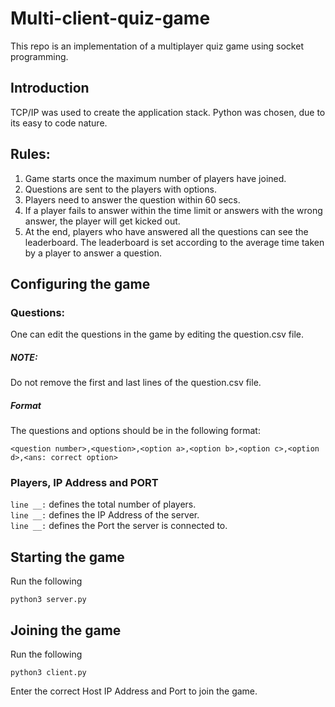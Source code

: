 # Multi-client-quiz-game

This repo is an implementation of a multiplayer quiz game using socket programming.

## Introduction

TCP/IP was used to create the application stack. Python was chosen, due to its easy to code nature.

## Rules:

1. Game starts once the maximum number of players have joined.
2. Questions are sent to the players with options.
3. Players need to answer the question within 60 secs.
4. If a player fails to answer within the time limit or answers with the wrong answer, the player will get kicked out.
5. At the end, players who have answered all the questions can see the leaderboard. The leaderboard is set according to the average time taken by a player to answer a question.

## Configuring the game

### Questions:

One can edit the questions in the game by editing the question.csv file.

##### NOTE:
Do not remove the first and last lines of the question.csv file.

##### Format
The questions and options should be in the following format:
```
<question number>,<question>,<option a>,<option b>,<option c>,<option d>,<ans: correct option>
```

### Players, IP Address and PORT

```line __:``` defines the total number of players.  
```line __:``` defines the IP Address of the server.  
```line __:``` defines the Port the server is connected to.

## Starting the game
Run the following
```
python3 server.py
```

## Joining the game
Run the following
```
python3 client.py
```
Enter the correct Host IP Address and Port to join the game.
